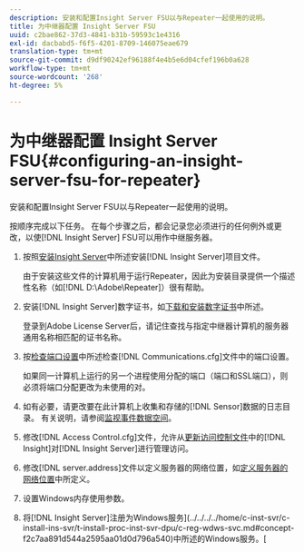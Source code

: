 ```yaml
---
description: 安装和配置Insight Server FSU以与Repeater一起使用的说明。
title: 为中继器配置 Insight Server FSU
uuid: c2bae862-37d3-4841-b31b-59593c1e4316
exl-id: dacbabd5-f6f5-4201-8709-146075eae679
translation-type: tm+mt
source-git-commit: d9df90242ef96188f4e4b5e6d04cfef196b0a628
workflow-type: tm+mt
source-wordcount: '268'
ht-degree: 5%

---
```


# 为中继器配置 Insight Server FSU{#configuring-an-insight-server-fsu-for-repeater}

安装和配置Insight Server FSU以与Repeater一起使用的说明。

按顺序完成以下任务。 在每个步骤之后，都会记录您必须进行的任何例外或更改，以使[!DNL Insight Server] FSU可以用作中继服务器。

1. 按照[安装Insight Server](../../../../home/c-inst-svr/c-install-ins-svr/c-install-ins-svr.md#concept-1c796b4ca427474f99ec6ba34d8254cd)中所述安装[!DNL Insight Server]项目文件。

   由于安装这些文件的计算机用于运行Repeater，因此为安装目录提供一个描述性名称（如[!DNL D:\Adobe\Repeater]）很有帮助。

1. 安装[!DNL Insight Server]数字证书，如[下载和安装数字证书](../../../../home/c-inst-svr/c-install-ins-svr/t-install-proc-inst-svr-dpu/c-dnld-dgtl-cert/c-dnld-dgtl-cert.md#concept-4f79c240492f4e52b6375b4b3bbefa17)中所述。

   登录到Adobe License Server后，请记住查找与指定中继器计算机的服务器通用名称相匹配的证书名称。

1. 按[检查端口设置](../../../../home/c-inst-svr/c-install-ins-svr/t-install-proc-inst-svr-dpu/t-chk-pt-stgs.md#task-a91191b0a19e4437aa535a27c734ae64)中所述检查[!DNL Communications.cfg]文件中的端口设置。

   如果同一计算机上运行的另一个进程使用分配的端口（端口和SSL端口），则必须将端口分配更改为未使用的对。

1. 如有必要，请更改要在此计算机上收集和存储的[!DNL Sensor]数据的日志目录。 有关说明，请参阅[监视事件数据空间](../../../../home/c-inst-svr/c-admin-inst-svr/c-mntr-disk-spc/t-mntr-evt-data-spc.md#task-a54d4bd16b96437f943cd09e5d848440)。
1. 修改[!DNL Access Control.cfg]文件，允许从[更新访问控制文件](../../../../home/c-inst-svr/c-install-ins-svr/t-install-proc-inst-svr-dpu/c-updt-accss-ctrl-file.md#concept-fb9aa0c0e0664c018528f56d01c4808d)中的[!DNL Insight]对[!DNL Insight Server]进行管理访问。
1. 修改[!DNL server.address]文件以定义服务器的网络位置，如[定义服务器的网络位置](../../../../home/c-inst-svr/c-install-ins-svr/t-install-proc-inst-svr-dpu/c-svrs-ntwk-loc/c-svrs-ntwk-loc.md#concept-87dd2aa3448c415ca1285bc445a8c649)中所定义。
1. 设置Windows内存使用参数。
1. 将[!DNL Insight Server]注册为Windows服务](../../../../home/c-inst-svr/c-install-ins-svr/t-install-proc-inst-svr-dpu/c-reg-wdws-svc.md#concept-f2c7aa891d544a2595aa01d0d796a540)中所述的Windows服务。[
